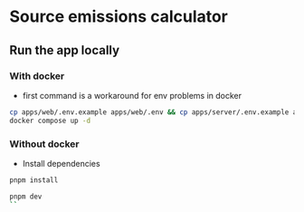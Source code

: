# Source emissions calculator


## Run the app locally


### With docker

- first command is a workaround for env problems in docker
```bash
cp apps/web/.env.example apps/web/.env && cp apps/server/.env.example apps/server/.env 
docker compose up -d

```

### Without docker

- Install dependencies
```bash
pnpm install
```

```bash
pnpm dev
``

